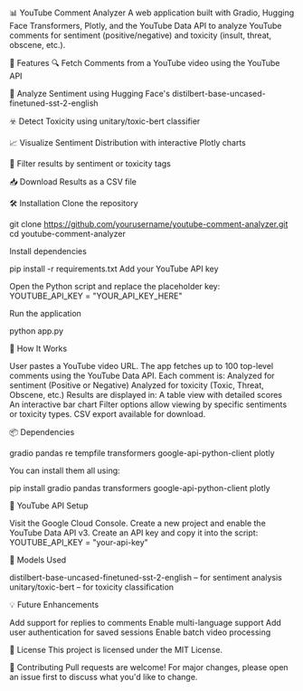 📊 YouTube Comment Analyzer A web application built with Gradio, Hugging Face Transformers, Plotly, and the YouTube Data API to analyze YouTube comments for sentiment (positive/negative) and toxicity (insult, threat, obscene, etc.).

🚀 Features 🔍 Fetch Comments from a YouTube video using the YouTube API

🤖 Analyze Sentiment using Hugging Face's distilbert-base-uncased-finetuned-sst-2-english

☣️ Detect Toxicity using unitary/toxic-bert classifier

📈 Visualize Sentiment Distribution with interactive Plotly charts

🧾 Filter results by sentiment or toxicity tags

📥 Download Results as a CSV file

🛠️ Installation Clone the repository

git clone https://github.com/yourusername/youtube-comment-analyzer.git cd youtube-comment-analyzer

Install dependencies

pip install -r requirements.txt Add your YouTube API key

Open the Python script and replace the placeholder key: YOUTUBE_API_KEY = "YOUR_API_KEY_HERE"

Run the application

python app.py

🧪 How It Works

User pastes a YouTube video URL. The app fetches up to 100 top-level comments using the YouTube Data API. Each comment is: Analyzed for sentiment (Positive or Negative) Analyzed for toxicity (Toxic, Threat, Obscene, etc.) Results are displayed in: A table view with detailed scores An interactive bar chart Filter options allow viewing by specific sentiments or toxicity types. CSV export available for download.

📦 Dependencies

gradio pandas re tempfile transformers google-api-python-client plotly

You can install them all using:

pip install gradio pandas transformers google-api-python-client plotly

🔑 YouTube API Setup

Visit the Google Cloud Console. Create a new project and enable the YouTube Data API v3. Create an API key and copy it into the script: YOUTUBE_API_KEY = "your-api-key"

🧠 Models Used

distilbert-base-uncased-finetuned-sst-2-english – for sentiment analysis unitary/toxic-bert – for toxicity classification

💡 Future Enhancements

Add support for replies to comments Enable multi-language support Add user authentication for saved sessions Enable batch video processing

📜 License This project is licensed under the MIT License.

🤝 Contributing Pull requests are welcome! For major changes, please open an issue first to discuss what you'd like to change.
